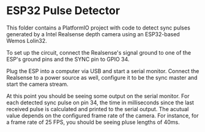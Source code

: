 # ESP32 Pulse Detector

This folder contains a PlatformIO project with code to detect sync pulses
generated by a Intel Realsense depth camera using an ESP32-based Wemos Lolin32.

To set up the circuit, connect the Realsense's signal ground to one of the
ESP's ground pins and the SYNC pin to GPIO 34.

Plug the ESP into a computer via USB and start a serial monitor. Connect the
Realsense to a power source as well, configure it to be the sync master and
start the camera stream.

At this point you should be seeing some output on the serial monitor. For each
detected sync pulse on pin 34, the time in milliseconds since the last received
pulse is calculated and printed to the serial output. The acutual value depends
on the configured frame rate of the camera. For instance, for a frame rate of
25 FPS, you should be seeing pluse lengths of 40ms.
